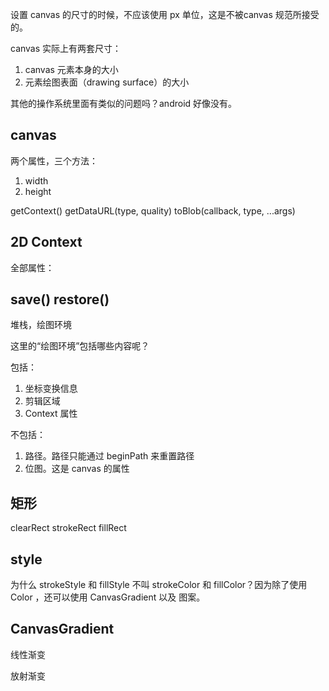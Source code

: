 设置 canvas 的尺寸的时候，不应该使用 px 单位，这是不被canvas 规范所接受的。

canvas 实际上有两套尺寸：

1. canvas 元素本身的大小
2. 元素绘图表面（drawing surface）的大小

其他的操作系统里面有类似的问题吗？android 好像没有。


## canvas 

两个属性，三个方法：

1. width
2. height

getContext()
getDataURL(type, quality)
toBlob(callback, type, ...args)

## 2D Context 

全部属性：

## save() restore()

堆栈，绘图环境

这里的“绘图环境”包括哪些内容呢？

包括：

1. 坐标变换信息
2. 剪辑区域
3. Context 属性

不包括：

1. 路径。路径只能通过 beginPath 来重置路径
2. 位图。这是 canvas 的属性



## 矩形

clearRect
strokeRect
fillRect

## style
为什么 strokeStyle 和 fillStyle 不叫 strokeColor 和 fillColor？因为除了使用 Color ，还可以使用 CanvasGradient 以及 图案。


## CanvasGradient

线性渐变

放射渐变



